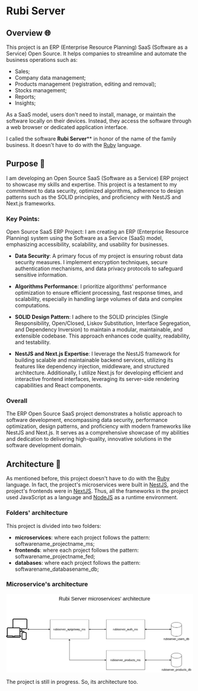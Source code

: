 # Rubi Server

## Overview 🌐

This project is an ERP (Enterprise Resource Planning) SaaS (Software as a Service) Open Source. It helps companies to streamline and automate the business operations such as:

- Sales;
- Company data management;
- Products management (registration, editing and removal);
- Stocks management;
- Reports;
- Insights;

As a SaaS model, users don't need to install, manage, or maintain the software locally on their devices. Instead, they access the software through a web browser or dedicated application interface.

I called the software **Rubi Server**** in honor of the name of the family business. It doesn't have to do with the [Ruby](https://www.ruby-lang.org/pt/) language. 

## Purpose 🎯

I am developing an Open Source SaaS (Software as a Service) ERP project to showcase my skills and expertise. This project is a testament to my commitment to data security, optimized algorithms, adherence to design patterns such as the SOLID principles, and proficiency with NestJS and Next.js frameworks.

### Key Points:

Open Source SaaS ERP Project: I am creating an ERP (Enterprise Resource Planning) system using the Software as a Service (SaaS) model, emphasizing accessibility, scalability, and usability for businesses.

- **Data Security**: A primary focus of my project is ensuring robust data security measures. I implement encryption techniques, secure authentication mechanisms, and data privacy protocols to safeguard sensitive information.

- **Algorithms Performance**: I prioritize algorithms' performance optimization to ensure efficient processing, fast response times, and scalability, especially in handling large volumes of data and complex computations.

- **SOLID Design Pattern**: I adhere to the SOLID principles (Single Responsibility, Open/Closed, Liskov Substitution, Interface Segregation, and Dependency Inversion) to maintain a modular, maintainable, and extensible codebase. This approach enhances code quality, readability, and testability.

- **NestJS and Next.js Expertise**: I leverage the NestJS framework for building scalable and maintainable backend services, utilizing its features like dependency injection, middleware, and structured architecture. Additionally, I utilize Next.js for developing efficient and interactive frontend interfaces, leveraging its server-side rendering capabilities and React components.

### Overall

The ERP Open Source SaaS project demonstrates a holistic approach to software development, encompassing data security, performance optimization, design patterns, and proficiency with modern frameworks like NestJS and Next.js. It serves as a comprehensive showcase of my abilities and dedication to delivering high-quality, innovative solutions in the software development domain.

## Architecture 📐

As mentioned before, this project doesn't have to do with the [Ruby](https://www.ruby-lang.org/pt/) language. In fact, the project's microservices were built in [NestJS](https://docs.nestjs.com/), and the project's frontends were in [NextJS](https://nextjs.org/). Thus, all the frameworks in the project used JavaScript as a language and [NodeJS](https://nodejs.org/en) as a runtime environment. 

### Folders' architecture

This project is divided into two folders:
- **microservices**: where each project follows the pattern: softwarename_projectname_ms;
- **frontends**: where each project follows the pattern: softwarename_projectname_fed;
- **databases**: where each project follows the pattern: softwarename_databasename_db;

### Microservice's architecture

![Rubi Server Microservices' Architecture](/rubi_server_microservice_architecture.jpg)

The project is still in progress. So, its architecture too.